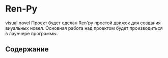 # Ren-Py
visual novel
Проект будет сделан Ren'py простой движок для создания виуальных новел. Основная работа над проектом будет производиться в лаунчере программы.
## Содержание 
